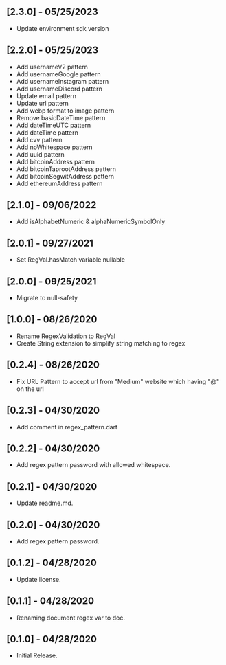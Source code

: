 ## [2.3.0] - 05/25/2023
- Update environment sdk version

## [2.2.0] - 05/25/2023

- Add usernameV2 pattern
- Add usernameGoogle pattern
- Add usernameInstagram pattern
- Add usernameDiscord pattern
- Update email pattern
- Update url pattern
- Add webp format to image pattern
- Remove basicDateTime pattern
- Add dateTimeUTC pattern
- Add dateTime pattern
- Add cvv pattern
- Add noWhitespace pattern
- Add uuid pattern
- Add bitcoinAddress pattern
- Add bitcoinTaprootAddress pattern
- Add bitcoinSegwitAddress pattern
- Add ethereumAddress pattern

## [2.1.0] - 09/06/2022

- Add isAlphabetNumeric & alphaNumericSymbolOnly

## [2.0.1] - 09/27/2021

- Set RegVal.hasMatch variable nullable

## [2.0.0] - 09/25/2021

- Migrate to null-safety

## [1.0.0] - 08/26/2020

- Rename RegexValidation to RegVal
- Create String extension to simplify string matching to regex

## [0.2.4] - 08/26/2020

- Fix URL Pattern to accept url from "Medium" website which having "@" on the url

## [0.2.3] - 04/30/2020

- Add comment in regex_pattern.dart

## [0.2.2] - 04/30/2020

- Add regex pattern password with allowed whitespace.

## [0.2.1] - 04/30/2020

- Update readme.md.

## [0.2.0] - 04/30/2020

- Add regex pattern password.

## [0.1.2] - 04/28/2020

- Update license.

## [0.1.1] - 04/28/2020

- Renaming document regex var to doc.

## [0.1.0] - 04/28/2020

- Initial Release.
